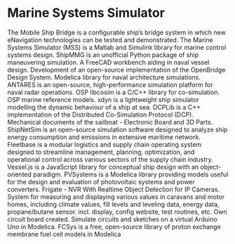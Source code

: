 # Marine Systems Simulator

The Mobile Ship Bridge is a configurable ship’s bridge system in which new eNavigation technologies can be tested and demonstrated. The Marine Systems Simulator (MSS) is a Matlab and Simulink library for marine control systems design. ShipMMG is an unofficial Python package of ship maneuvering simulation. A FreeCAD workbench aiding in naval vessel design. Development of an open-source implementation of the OpenBridge Design System. Modelica library for naval architecture simulations. ANTARES is an open-source, high-performance simulation platform for naval radar operations. OSP libcosim is a C/C++ library for co-simulation. OSP marine reference models. xdyn is a lightweight ship simulator modelling the dynamic behaviour of a ship at sea. DCPLib is a C++ implementation of the Distributed Co-Simulation Protocol (DCP). Mechanical documents of the sailboat - Electronic Board and 3D Parts. ShipNetSim is an open-source simulation software designed to analyze ship energy consumption and emissions in extensive maritime network. Fleetbase is a modular logistics and supply chain operating system designed to streamline management, planning, optimization, and operational control across various sectors of the supply chain industry. Vessel.js is a JavaScript library for conceptual ship design with an object-oriented paradigm. PVSystems is a Modelica library providing models useful for the design and evaluation of photovoltaic systems and power converters. Frigate - NVR With Realtime Object Detection for IP Cameras. System for measuring and displaying various values in caravans and motor homes, including climate values, fill levels and leveling data, energy data, propane/butane sensor. incl. display, config website, test routines, etc. Own circuit board created. Simulate circuits and sketches on a virtual Arduino Uno in Modelica. FCSys is a free, open-source library of proton exchange membrane fuel cell models in Modelica